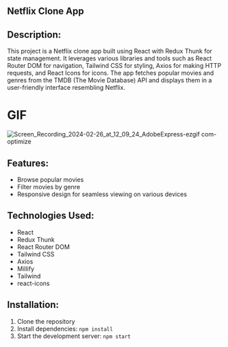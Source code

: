 ## Netflix Clone App

## Description:
This project is a Netflix clone app built using React with Redux Thunk for state management. It leverages various libraries and tools such as React Router DOM for navigation, Tailwind CSS for styling, Axios for making HTTP requests, and React Icons for icons. The app fetches popular movies and genres from the TMDB (The Movie Database) API and displays them in a user-friendly interface resembling Netflix.

# GIF

![Screen_Recording_2024-02-26_at_12_09_24_AdobeExpress-ezgif com-optimize](https://github.com/tubayapa/Netflix-Clone-Redux-Thunk/assets/147662888/de1c60bb-6722-4a57-8641-041b05616bce)

## Features:
- Browse popular movies
- Filter movies by genre
- Responsive design for seamless viewing on various devices

## Technologies Used:
- React
- Redux Thunk
- React Router DOM
- Tailwind CSS
- Axios
- Millify
- Tailwind
- react-icons

## Installation:
1. Clone the repository
2. Install dependencies: `npm install`
3. Start the development server: `npm start`
